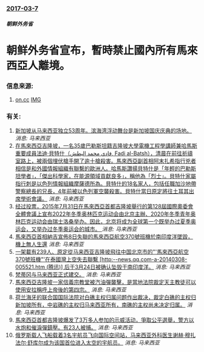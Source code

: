 ### [2017-03-7](/news/2017/03/7/index.md)

##### 朝鲜外务省
# 朝鲜外务省宣布，暫時禁止國內所有馬來西亞人離境。 




### 信息来源:

1. [on.cc](http://hk.on.cc/int/bkn/cnt/news/20170307/bknint-20170307105843071-0307_17011_001.html) [IMG](//hk.on.cc/int/bkn/cnt/news/20170307/photo/bknint-20170307105843071-0307_17011_001_01b.jpg?20170308073326)

### 有关:

1. [新加坡从马来西亚独立53周年。滨海湾浮动舞台是新加坡国庆庆典的场地。 ](/zh/news/2018/08/9/新加坡从马来西亚独立53周年-滨海湾浮动舞台是新加坡国庆庆典的场地.md) _消息: 马来西亚_
2. [在馬來西亞吉隆坡，一名35歲巴勒斯坦籍吉隆坡大學電機工程學講師兼哈馬斯重要成員法迪·貝特什（فادي محمد البطش, Fadi al-Batsh），清晨在前往祈禱室路上，被兩個埋伏槍手開了逾十槍殺害。馬來西亞副首相阿末扎希指行兇者相信是和外國情報組織有聯繫的歐洲人。哈馬斯讚揚貝特什是「年輕的巴勒斯坦學者」，「傑出科學家，在能源領域貢獻良多」，稱他為「烈士」。貝特什家屬指行刺是以色列情報組織摩薩德所為。貝特什的18名家人，包括任職加沙地帶警察總長的兄長，4年前被以色列軍空襲殺害。貝特什當日原定將往土耳其出席學術會議。](/zh/news/2018/04/21/在馬來西亞吉隆坡-一名35歲巴勒斯坦籍吉隆坡大學電機工程學講師兼哈馬斯重要成員法迪-貝特什-فادي-محمد-البط.md) _消息: 马来西亚_
3. [经过投票，2015年7月31日在馬來西亞首都吉隆坡舉行的第128屆國際奧委會全體會議上宣布2022年冬季奥林匹克运动会由北京主辦、2020年冬季青年奥林匹克运动会由瑞士洛桑举办。因此，北京将成为全球第一个既举办过夏季奥运会，又举办过冬季奥运会的城市。 ](/zh/news/2015/07/31/经过投票-2015年7月31日在馬來西亞首都吉隆坡舉行的第128屆國際奧委會全體會議上宣布2022年冬季奥林匹克运动会由.md) _消息: 马来西亚_
4. [馬來西亞首相納吉宣佈8日失聯的馬來西亞航空370號班機於南印度洋墜毀，機上無人生還](/zh/news/2014/03/24/馬來西亞首相納吉宣佈8日失聯的馬來西亞航空370號班機於南印度洋墜毀-機上無人生還.md) _消息: 马来西亚_
5. [一架載有239人、原定從马来西亚吉隆坡飛往中国北京市的"'馬來西亞航空370號班機"'在泰國灣上空失去聯繫 [http:--news.qq.com-a-20140308-005521.htm (腾讯)] 后于3月24日被确认坠毁于南印度洋。](/zh/news/2014/03/8/一架載有239人-原定從马来西亚吉隆坡飛往中国北京市的-馬來西亞航空370號班機-在泰國灣上空失去聯繫-http.md) _消息: 马来西亚_
6. [梵蒂冈与马来西亚正式建交。](/zh/news/2011/07/18/梵蒂冈与马来西亚正式建交.md) _消息: 马来西亚_
7. [ 馬來西亞吉隆坡一家信義宗教堂被汽油彈襲擊，是當地法院裁定天主教徒可以使用安拉稱呼上帝後的第四宗。](/zh/news/2010/01/9/馬來西亞吉隆坡一家信義宗教堂被汽油彈襲擊-是當地法院裁定天主教徒可以使用安拉稱呼上帝後的第四宗.md) _消息: 马来西亚_
8. [荷兰海牙的联合国国际法院对白礁主权归属问题作出裁决，裁定白礁的主权归新加坡所有，中岩礁的主权归马来西亚所有，南礁的主权尚未决定归属。](/zh/news/2008/05/23/荷兰海牙的联合国国际法院对白礁主权归属问题作出裁决-裁定白礁的主权归新加坡所有-中岩礁的主权归马来西亚所有-南礁的主权尚.md) _消息: 马来西亚_
9. [馬來西亞首都吉隆坡爆发了3万多人参加的示威活动，爭取公平選舉，警方以水炮和催淚彈鎮壓。有23人被捕。](/zh/news/2007/11/10/馬來西亞首都吉隆坡爆发了3万多人参加的示威活动-爭取公平選舉-警方以水炮和催淚彈鎮壓-有23人被捕.md) _消息: 马来西亚_
10. [俄罗斯载人飞船载着3名宇航员飞向国际空间站，马来西亚外科医生谢赫·穆扎法尔·舒库尔成为该国首位进入太空的宇航员。](/zh/news/2007/10/10/俄罗斯载人飞船载着3名宇航员飞向国际空间站-马来西亚外科医生谢赫-穆扎法尔-舒库尔成为该国首位进入太空的宇航员.md) _消息: 马来西亚_
